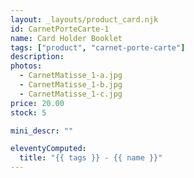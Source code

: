```yaml
---
layout: _layouts/product_card.njk
id: CarnetPorteCarte-1
name: Card Holder Booklet
tags: ["product", "carnet-porte-carte"]
description:
photos:
  - CarnetMatisse_1-a.jpg
  - CarnetMatisse_1-b.jpg
  - CarnetMatisse_1-c.jpg
price: 20.00
stock: 5

mini_descr: ""

eleventyComputed:
  title: "{{ tags }} - {{ name }}"
---
```

